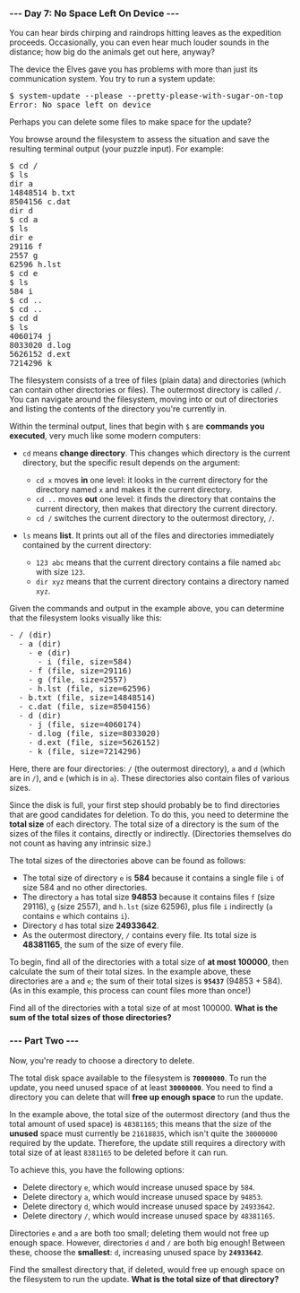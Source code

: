 ### --- Day 7: No Space Left On Device ---

You can hear birds chirping and raindrops hitting leaves as the expedition proceeds. Occasionally,
you can even hear much louder sounds in the distance; how big do the animals get out here, anyway?

The device the Elves gave you has problems with more than just its communication system. You try to
run a system update:

<pre>
$ system-update --please --pretty-please-with-sugar-on-top
Error: No space left on device
</pre>

Perhaps you can delete some files to make space for the update?

You browse around the filesystem to assess the situation and save the resulting terminal output
(your puzzle input). For example:

<pre>
$ cd /
$ ls
dir a
14848514 b.txt
8504156 c.dat
dir d
$ cd a
$ ls
dir e
29116 f
2557 g
62596 h.lst
$ cd e
$ ls
584 i
$ cd ..
$ cd ..
$ cd d
$ ls
4060174 j
8033020 d.log
5626152 d.ext
7214296 k
</pre>

The filesystem consists of a tree of files (plain data) and directories (which can contain other
directories or files). The outermost directory is called <code>/</code>. You can navigate around the
filesystem, moving into or out of directories and listing the contents of the directory you're
currently in.

Within the terminal output, lines that begin with <code>$</code> are <b>commands you executed</b>,
very much like some modern computers:

- <code>cd</code> means <b>change directory</b>. This changes which directory is the current
  directory, but the specific result depends on the argument:
  
  - <code>cd x</code> moves <b>in</b> one level: it looks in the current directory for the directory
    named <code>x</code> and makes it the current directory.
  - <code>cd ..</code> moves <b>out</b> one level: it finds the directory that contains the current
    directory, then makes that directory the current directory.
  - <code>cd /</code> switches the current directory to the outermost directory, <code>/</code>.
  

- <code>ls</code> means <b>list</b>. It prints out all of the files and directories immediately
  contained by the current directory:
  
  - <code>123 abc</code> means that the current directory contains a file named <code>abc</code>
    with size <code>123</code>.
  - <code>dir xyz</code> means that the current directory contains a directory named
    <code>xyz</code>.
  

Given the commands and output in the example above, you can determine that the filesystem looks
visually like this:

<pre>
- / (dir)
  - a (dir)
    - e (dir)
      - i (file, size=584)
    - f (file, size=29116)
    - g (file, size=2557)
    - h.lst (file, size=62596)
  - b.txt (file, size=14848514)
  - c.dat (file, size=8504156)
  - d (dir)
    - j (file, size=4060174)
    - d.log (file, size=8033020)
    - d.ext (file, size=5626152)
    - k (file, size=7214296)
</pre>

Here, there are four directories: <code>/</code> (the outermost directory), <code>a</code> and
<code>d</code> (which are in <code>/</code>), and <code>e</code> (which is in <code>a</code>). These
directories also contain files of various sizes.

Since the disk is full, your first step should probably be to find directories that are good
candidates for deletion. To do this, you need to determine the <b>total size</b> of each directory.
The total size of a directory is the sum of the sizes of the files it contains, directly or
indirectly. (Directories themselves do not count as having any intrinsic size.)

The total sizes of the directories above can be found as follows:

- The total size of directory <code>e</code> is <b>584</b> because it contains a single file
  <code>i</code> of size 584 and no other directories.
- The directory <code>a</code> has total size <b>94853</b> because it contains files <code>f</code>
  (size 29116), <code>g</code> (size 2557), and <code>h.lst</code> (size 62596), plus file
  <code>i</code> indirectly (<code>a</code> contains <code>e</code> which contains <code>i</code>).
- Directory <code>d</code> has total size <b>24933642</b>.
- As the outermost directory, <code>/</code> contains every file. Its total size is <b>48381165</b>,
  the sum of the size of every file.

To begin, find all of the directories with a total size of <b>at most 100000</b>, then calculate the
sum of their total sizes. In the example above, these directories are <code>a</code> and
<code>e</code>; the sum of their total sizes is <b><code>95437</code></b> (94853 + 584). (As in this
example, this process can count files more than once!)

Find all of the directories with a total size of at most 100000. <b>What is the sum of the total
sizes of those directories?</b>

### --- Part Two ---

Now, you're ready to choose a directory to delete.

The total disk space available to the filesystem is <b><code>70000000</code></b>. To run the update,
you need unused space of at least <b><code>30000000</code></b>. You need to find a directory you can
delete that will <b>free up enough space</b> to run the update.

In the example above, the total size of the outermost directory (and thus the total amount of used
space) is <code>48381165</code>; this means that the size of the <b>unused</b> space must currently
be <code>21618835</code>, which isn't quite the <code>30000000</code> required by the update.
Therefore, the update still requires a directory with total size of at least <code>8381165</code> to
be deleted before it can run.

To achieve this, you have the following options:

- Delete directory <code>e</code>, which would increase unused space by <code>584</code>.
- Delete directory <code>a</code>, which would increase unused space by <code>94853</code>.
- Delete directory <code>d</code>, which would increase unused space by <code>24933642</code>.
- Delete directory <code>/</code>, which would increase unused space by <code>48381165</code>.

Directories <code>e</code> and <code>a</code> are both too small; deleting them would not free up
enough space. However, directories <code>d</code> and <code>/</code> are both big enough! Between
these, choose the <b>smallest</b>: <code>d</code>, increasing unused space by
<b><code>24933642</code></b>.

Find the smallest directory that, if deleted, would free up enough space on the filesystem to run
the update. <b>What is the total size of that directory?</b>